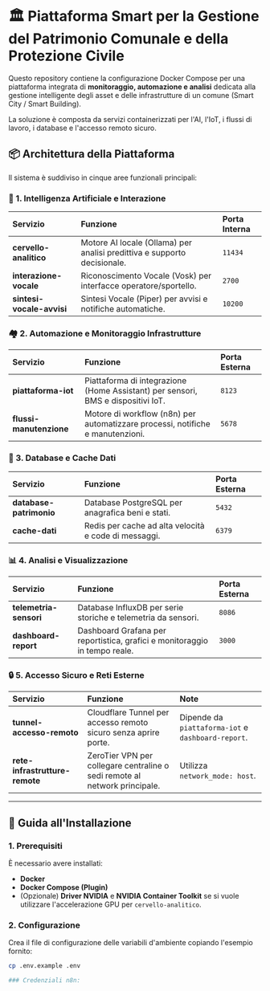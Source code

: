 # 🏛️ Piattaforma Smart per la Gestione del Patrimonio Comunale e della Protezione Civile

Questo repository contiene la configurazione Docker Compose per una piattaforma integrata di **monitoraggio, automazione e analisi** dedicata alla gestione intelligente degli asset e delle infrastrutture di un comune (Smart City / Smart Building).

La soluzione è composta da servizi containerizzati per l'AI, l'IoT, i flussi di lavoro, i database e l'accesso remoto sicuro.

## 📦 Architettura della Piattaforma

Il sistema è suddiviso in cinque aree funzionali principali:

### 🧠 1. Intelligenza Artificiale e Interazione

| Servizio | Funzione | Porta Interna |
| :--- | :--- | :--- |
| **cervello-analitico** | Motore AI locale (Ollama) per analisi predittiva e supporto decisionale. | `11434` |
| **interazione-vocale** | Riconoscimento Vocale (Vosk) per interfacce operatore/sportello. | `2700` |
| **sintesi-vocale-avvisi** | Sintesi Vocale (Piper) per avvisi e notifiche automatiche. | `10200` |

### 🏘️ 2. Automazione e Monitoraggio Infrastrutture

| Servizio | Funzione | Porta Esterna |
| :--- | :--- | :--- |
| **piattaforma-iot** | Piattaforma di integrazione (Home Assistant) per sensori, BMS e dispositivi IoT. | `8123` |
| **flussi-manutenzione** | Motore di workflow (n8n) per automatizzare processi, notifiche e manutenzioni. | `5678` |

### 💾 3. Database e Cache Dati

| Servizio | Funzione | Porta Esterna |
| :--- | :--- | :--- |
| **database-patrimonio** | Database PostgreSQL per anagrafica beni e stati. | `5432` |
| **cache-dati** | Redis per cache ad alta velocità e code di messaggi. | `6379` |

### 📊 4. Analisi e Visualizzazione

| Servizio | Funzione | Porta Esterna |
| :--- | :--- | :--- |
| **telemetria-sensori** | Database InfluxDB per serie storiche e telemetria da sensori. | `8086` |
| **dashboard-report** | Dashboard Grafana per reportistica, grafici e monitoraggio in tempo reale. | `3000` |

### 🔒 5. Accesso Sicuro e Reti Esterne

| Servizio | Funzione | Note |
| :--- | :--- | :--- |
| **tunnel-accesso-remoto** | Cloudflare Tunnel per accesso remoto sicuro senza aprire porte. | Dipende da `piattaforma-iot` e `dashboard-report`. |
| **rete-infrastrutture-remote** | ZeroTier VPN per collegare centraline o sedi remote al network principale. | Utilizza `network_mode: host`. |

---

## 🚀 Guida all'Installazione

### 1. Prerequisiti

È necessario avere installati:

* **Docker**
* **Docker Compose (Plugin)**
* (Opzionale) **Driver NVIDIA** e **NVIDIA Container Toolkit** se si vuole utilizzare l'accelerazione GPU per `cervello-analitico`.

### 2. Configurazione

Crea il file di configurazione delle variabili d'ambiente copiando l'esempio fornito:

```bash
cp .env.example .env

### Credenziali n8n:
